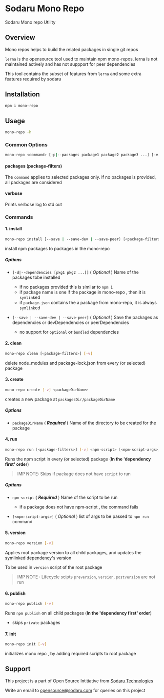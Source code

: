 # Sodaru Mono Repo

Sodaru Mono repo Utility

## Overview

Mono repos helps to build the related packages in single git repos

`lerna` is the opensource tool used to maintain npm mono-repos. lerna is not maintained actively and has not suppport for peer dependencies

This tool contains the subset of features from `lerna` and some extra features required by sodaru

## Installation

```bash
npm i mono-repo
```

## Usage

```bash
mono-repo -h
```

### Common Options

```bash
mono-repo <command> [-p|--packages package1 package2 package3 ...] [-v|--verbose]
```

#### **packages** (package-filters)

The `command` applies to selected packages only.
If no packages is provided, all packages are considered

#### **verbose**

Prints verbose log to std out

### Commands

#### **1. install**

```bash
mono-repo install [--save | --save-dev | --save-peer] [<package-filters>] [-v] [-d|--dependencies [pkg1 pkg2 ...]]
```

install npm packages to packages in the mono-repo

##### **Options**

- `[-d|--dependencies [pkg1 pkg2 ...]]` ( _Optional_ ) Name of the packages tobe installed

  - if no packages provided this is similar to `npm i`
  - if package name is one if the package in mono-repo , then it is `symlink`ed
  - if `package.json` contains the a package from mono-repo, it is always `symlink`ed

- `[--save | --save-dev | --save-peer]` ( _Optional_ ) Save the packages as dependencies or devDependencies or peerDependencies

  - no support for `optional` or `bundled` dependencies

#### **2. clean**

```bash
mono-repo clean [<package-filters>] [-v]
```

delete node_modules and package-lock.json from every (or selected) package

#### **3. create**

```bash
mono-repo create [-v] <packageDirName>
```

creates a new package at `packagesDir/packageDirName`

##### **Options**

- `packageDirName` ( _**Required**_ ) Name of the directory to be created for the package

#### **4. run**

```bash
mono-repo run [<package-filters>] [-v] <npm-script> [<npm-script-args>]
```

Runs the npm script in every (or selected) package (**In the 'dependency first' order**)

> IMP NOTE: Skips if package does not have `script` to run

##### **Options**

- `npm-script` ( _**Required**_ ) Name of the script to be run

  - if a package does not have npm-script , the command fails

- `[<npm-script-args>]` ( _Optional_ ) list of args to be passed to `npm run` command

#### **5. version**

```bash
mono-repo version [-v]
```

Applies root package version to all child packages, and updates the symlinked dependency's version

To be used in `version` script of the root package

> IMP NOTE : Lifecycle scipts `preversion`, `version`, `postversion` are not run

#### **6. publish**

```bash
mono-repo publish [-v]
```

Runs `npm publish` on all child packages (**In the 'dependency first' order**)

- skips `private` packages

#### **7. init**

```bash
mono-repo init [-v]
```

initializes mono repo , by adding required scripts to root package

## Support

This project is a part of Open Source Intitiative from [Sodaru Technologies](https://sodaru.com)

Write an email to opensource@sodaru.com for queries on this project
